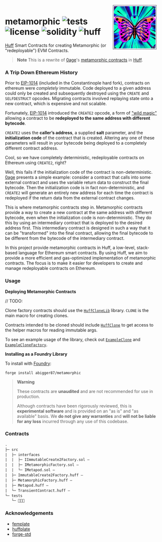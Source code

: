 <img align="right" width="150" height="150" top="100" src="./assets/metamorphic.jpg">

# metamorphic ![tests](https://img.shields.io/github/workflow/status/abigger87/metamorphic/ci/main?label=tests) ![license](https://img.shields.io/github/license/abigger87/metamorphic?label=License) ![solidity](https://img.shields.io/badge/solidity-^0.8.15-lightgrey) ![huff](https://img.shields.io/badge/huff-0.3.0-8b6c5c)

[Huff](https://github.com/huff-language) Smart Contracts for creating Metamorphic (or "redeployable") EVM Contracts.

> **Note**
> This is a rewrite of [0age](https://github.com/0age)'s [metamorphic contracts](https://github.com/0age/metamorphic) in [Huff](https://github.com/huff-language).


### A Trip Down Ethereum History

Prior to [EIP-1014](https://eips.ethereum.org/EIPS/eip-1014) (included in the Constantinople hard fork), contracts on ethereum were _completely_ immutable. Code deployed to a given address could only be created and subsequently destroyed using the `CREATE` and `SELFDESTRUCT` opcodes. Migrating contracts involved replaying state onto a new contract, which is expensive and not scalable.

Fortunately, [EIP-1014](https://eips.ethereum.org/EIPS/eip-1014) introduced the `CREATE2` opcode, a form of ["wild magic"](https://medium.com/@jason.carver/defend-against-wild-magic-in-the-next-ethereum-upgrade-b008247839d2) allowing a contract to be **redeployed to the same address with different bytecode**.

`CREATE2` uses the **caller’s address**, a supplied **salt** parameter, and the **initialization code** of the contract that is created. Altering any one of these parameters will result in your bytecode being deployed to a completely different contract address.

Cool, so we have completely deterministic, redeployable contracts on Ethereum using `CREATE2`, right?

Well, this fails if the initialization code of the contract is non-deterministic. [0age](https://github.com/0age) presents a simple example: consider a contract that calls into some external contract and uses the variable return data to construct the final bytecode. Then the initialization code is in fact non-deterministic, and `CREATE2` will generate an entirely new address for each time the contract is redeployed if the return data from the external contract changes.

This is where metamorphic contracts step in. Metamorphic contracts provide a way to create a new contract at the same address with different bytecode, even when the initialization code is non-deterministic. They do this by using an intermediary contract that is deployed to the desired address first. This intermediary contract is designed in such a way that it can be "transformed" into the final contract, allowing the final bytecode to be different from the bytecode of the intermediary contract.

In this project provide metamorphic contracts in Huff, a low-level, stack-based language for Ethereum smart contracts. By using Huff, we aim to provide a more efficient and gas-optimized implementation of metamorphic contracts. The focus is to make it easier for developers to create and manage redeployable contracts on Ethereum. 

### Usage

**Deploying Metamorphic Contracts**

// TODO:

Clone factory contracts should use the [`HuffCloneLib`](src/HuffCloneLib.huff) library. `CLONE` is the main macro for creating clones.

Contracts intended to be cloned should include [`HuffClone`](src/HuffClone.huff) to get access to the helper macros for reading immutable args.

To see an example usage of the library, check out [`ExampleClone`](src/ExampleClone.huff) and [`ExampleCloneFactory`](src/ExampleCloneFactory.huff).

**Installing as a Foundry Library**

To install with [Foundry](https://github.com/foundry-rs/foundry):

```
forge install abigger87/metamorphic
```

> **Warning**
>
> These contracts are **unaudited** and are not recommended for use in production.
>
> Although contracts have been rigorously reviewed, this is **experimental software** and is provided on an "as is" and "as available" basis.
> We **do not give any warranties** and **will not be liable for any loss** incurred through any use of this codebase.


### Contracts

```txt
.
├─ src
|  ├─ interfaces
|  |  ├─ IImmutableCreate2Factory.sol — 
|  |  ├─ IMetamorphicFactory.sol — 
|  |  └─ IMetapod.sol — 
|  ├─ ImmutableCreate2Factory.huff — 
|  ├─ MetamorphicFactory.huff — 
|  ├─ Metapod.huff — 
|  └─ TransientContract.huff — 
└─ tests
   └─ 🧪🧪🧪
```

### Acknowledgements

- [femplate](https://github.com/0age/metamorphic)
- [huffplate](https://github.com/abigger87/huffplate)
- [forge-std](https://github.com/brockelmore/forge-std)

